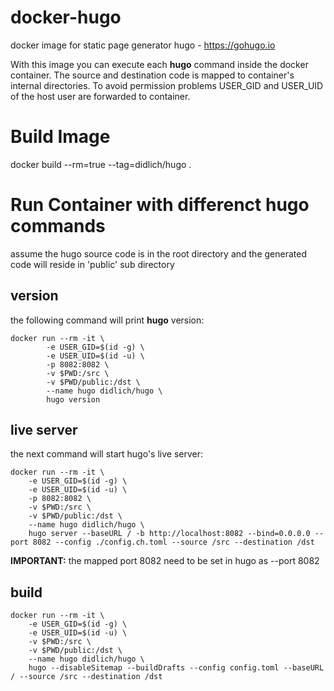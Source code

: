 # docker-hugo
docker image for static page generator hugo - https://gohugo.io

With this image you can execute each **hugo** command inside the docker container. The source and destination code is mapped to container's internal directories. To avoid permission problems USER_GID and USER_UID of the host user are forwarded to container.

# Build Image

docker build --rm=true --tag=didlich/hugo .

# Run Container with differenct hugo commands

assume the hugo source code is in the root directory and the generated code will reside in 'public' sub directory

## version
the following command will print **hugo** version:

    docker run --rm -it \
            -e USER_GID=$(id -g) \
            -e USER_UID=$(id -u) \
            -p 8082:8082 \
            -v $PWD:/src \
            -v $PWD/public:/dst \
            --name hugo didlich/hugo \
            hugo version

## live server
the next command will start hugo's live server:

    docker run --rm -it \
        -e USER_GID=$(id -g) \
        -e USER_UID=$(id -u) \
        -p 8082:8082 \
        -v $PWD:/src \
        -v $PWD/public:/dst \
        --name hugo didlich/hugo \
        hugo server --baseURL / -b http://localhost:8082 --bind=0.0.0.0 --port 8082 --config ./config.ch.toml --source /src --destination /dst

**IMPORTANT:** the mapped port 8082 need to be set in hugo as --port 8082

## build


    docker run --rm -it \
        -e USER_GID=$(id -g) \
        -e USER_UID=$(id -u) \
        -v $PWD:/src \
        -v $PWD/public:/dst \
        --name hugo didlich/hugo \
        hugo --disableSitemap --buildDrafts --config config.toml --baseURL / --source /src --destination /dst
